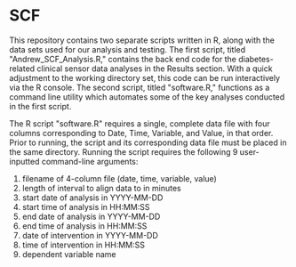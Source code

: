 # SCF

This repository contains two separate scripts written in R, along with the data sets used for our analysis and testing. The first script, titled "Andrew_SCF_Analysis.R," contains the back end code for the diabetes-related clinical sensor data analyses in the Results section. With a quick adjustment to the working directory set, this code can be run interactively via the R console. The second script, titled "software.R," functions as a command line utility which automates some of the key analyses conducted in the first script. 

The R script "software.R" requires a single, complete data file with four columns corresponding to Date, Time, Variable, and Value, in that order. Prior to running, the script and its corresponding data file must be placed in the same directory. Running the script requires the following 9 user-inputted command-line arguments: 

1) filename of 4-column file (date, time, variable, value)
2) length of interval to align data to in minutes
3) start date of analysis in YYYY-MM-DD
4) start time of analysis in HH:MM:SS
5) end date of analysis in YYYY-MM-DD
6) end time of analysis in HH:MM:SS
7) date of intervention in YYYY-MM-DD
8) time of intervention in HH:MM:SS
9) dependent variable name

